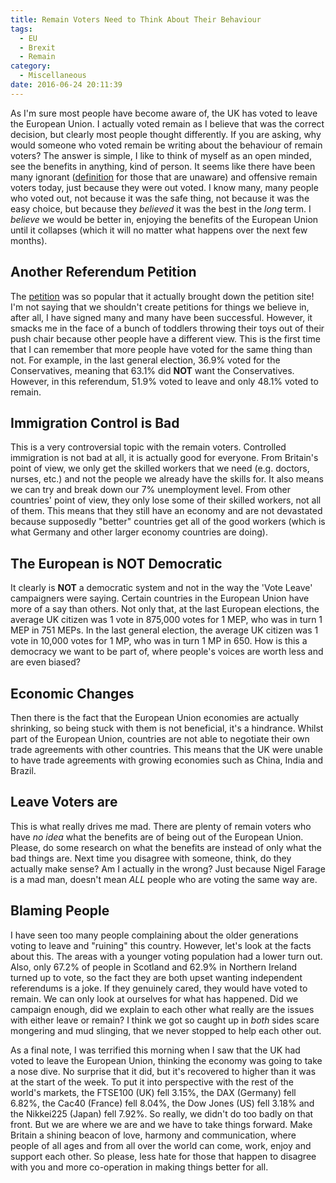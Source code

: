 ```yaml
---
title: Remain Voters Need to Think About Their Behaviour
tags:
  - EU
  - Brexit
  - Remain
category:
  - Miscellaneous
date: 2016-06-24 20:11:39
---
```

As I'm sure most people have become aware of, the UK has voted to leave the European Union. I actually voted remain as I believe that was the correct decision, but clearly most people thought differently. If you are asking, why would someone who voted remain be writing about the behaviour of remain voters? The answer is simple, I like to think of myself as an open minded, see the benefits in anything, kind of person. It seems like there have been many ignorant ([definition](http://www.dictionary.com/browse/ignorant) for those that are unaware) and offensive remain voters today, just because they were out voted. I know many, many people who voted out, not because it was the safe thing, not because it was the easy choice, but because they _believed_ it was the best in the _long_ term. I _believe_ we would be better in, enjoying the benefits of the European Union until it collapses (which it will no matter what happens over the next few months).
<!-- more -->
## Another Referendum Petition
The [petition](http://www.independent.co.uk/news/uk/brexit-petition-for-second-eu-referendum-so-popular-the-government-sites-crashing-a7099996.html) was so popular that it actually brought down the petition site! I'm not saying that we shouldn't create petitions for things we believe in, after all, I have signed many and many have been successful. However, it smacks me in the face of a bunch of toddlers throwing their toys out of their push chair because other people have a different view. This is the first time that I can remember that more people have voted for the same thing than not. For example, in the last general election, 36.9% voted for the Conservatives, meaning that 63.1% did __NOT__ want the Conservatives. However, in this referendum, 51.9% voted to leave and only 48.1% voted to remain.

## Immigration Control is Bad
This is a very controversial topic with the remain voters. Controlled immigration is not bad at all, it is actually good for everyone. From Britain's point of view, we only get the skilled workers that we need (e.g. doctors, nurses, etc.) and not the people we already have the skills for. It also means we can try and break down our 7% unemployment level. From other countries' point of view, they only lose some of their skilled workers, not all of them. This means that they still have an economy and are not devastated because supposedly "better" countries get all of the good workers (which is what Germany and other larger economy countries are doing).

## The European is NOT Democratic
It clearly is __NOT__ a democratic system and not in the way the 'Vote Leave' campaigners were saying. Certain countries in the European Union have more of a say than others. Not only that, at the last European elections, the average UK citizen was 1 vote in 875,000 votes for 1 MEP, who was in turn 1 MEP in 751 MEPs. In the last general election, the average UK citizen was 1 vote in 10,000 votes for 1 MP, who was in turn 1 MP in 650. How is this a democracy we want to be part of, where people's voices are worth less and are even biased?

## Economic Changes
Then there is the fact that the European Union economies are actually shrinking, so being stuck with them is not beneficial, it's a hindrance. Whilst part of the European Union, countries are not able to negotiate their own trade agreements with other countries. This means that the UK were unable to have trade agreements with growing economies such as China, India and Brazil.

## Leave Voters are <enter rude word>
This is what really drives me mad. There are plenty of remain voters who have _no idea_ what the benefits are of being out of the European Union. Please, do some research on what the benefits are instead of only what the bad things are. Next time you disagree with someone, think, do they actually make sense? Am I actually in the wrong? Just because Nigel Farage is a mad man, doesn't mean _ALL_ people who are voting the same way are.

## Blaming People
I have seen too many people complaining about the older generations voting to leave and "ruining" this country. However, let's look at the facts about this. The areas with a younger voting population had a lower turn out. Also, only 67.2% of people in Scotland and 62.9% in Northern Ireland turned up to vote, so the fact they are both upset wanting independent referendums is a joke. If they genuinely cared, they would have voted to remain. We can only look at ourselves for what has happened. Did we campaign enough, did we explain to each other what really are the issues with either leave or remain? I think we got so caught up in _both_ sides scare mongering and mud slinging, that we never stopped to help each other out.

As a final note, I was terrified this morning when I saw that the UK had voted to leave the European Union, thinking the economy was going to take a nose dive. No surprise that it did, but it's recovered to higher than it was at the start of the week. To put it into perspective with the rest of the world's markets, the FTSE100 (UK) fell 3.15%, the DAX (Germany) fell 6.82%, the Cac40 (France) fell 8.04%, the Dow Jones (US) fell 3.18% and the Nikkei225 (Japan) fell 7.92%. So really, we didn't do too badly on that front. But we are where we are and we have to take things forward. Make Britain a shining beacon of love, harmony and communication, where people of all ages and from all over the world can come, work, enjoy and support each other. So please, less hate for those that happen to disagree with you and more co-operation in making things better for all.